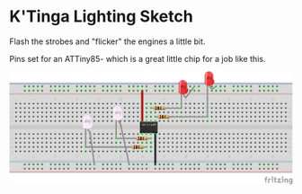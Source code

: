 # K'Tinga Lighting Sketch

Flash the strobes and "flicker" the engines a little bit.

Pins set for an ATTiny85- which is a great little chip for a job like this.

![breadboard schematic](https://github.com/BillDett/ktinga/blob/main/ktinga_bb.png)